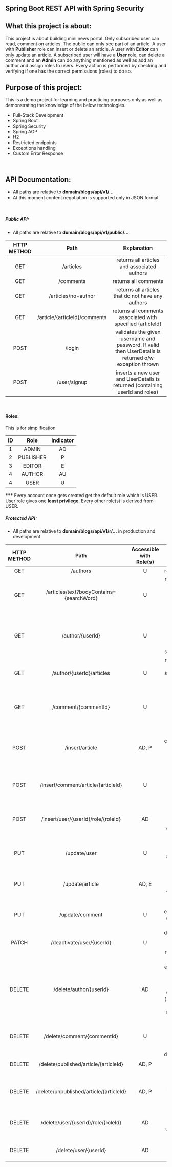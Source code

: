 ## Spring Boot REST API with Spring Security

## What this project is about:
This project is about building mini news portal. Only subscribed user can read, comment on articles. 
The public can only see part of an article. A user with <b>Publisher</b> role can insert or delete an article. 
A user with <b>Editor</b> can only update an article. A subscribed user will have a <b>User</b> role, can delete a comment and an <b>Admin</b> can do anything
mentioned as well as add an author and assign roles to users. Every action is performed by checking and verifying if one has 
the correct permissions (roles) to do so.


## Purpose of this project:
This is a demo project for learning and practicing purposes only as well as demonstrating the knowledge of the below technologies.
* Full-Stack Development  
* Spring Boot
* Spring Security
* Spring AOP
* H2
* Restricted endpoints
* Exceptions handling
* Custom Error Response

<br>

## API Documentation:
* All paths are relative to <strong>domain/blogs/api/v1/...</strong>
* At this moment content negotiation is supported only in JSON format

<br>

##### Public API:
* All paths are relative to <strong>domain/blogs/api/v1/public/...</strong>

| HTTP METHOD|Path | Explanation|
| :---:  | :---: | :---: |
|GET| /articles| returns all articles and associated authors
|GET| /comments| returns all comments
|GET| /articles/no-author | returns all articles that do not have any authors
|GET| /article/{articleId}/comments | returns all comments associated with specified {articleId}  
|POST| /login | validates the given username and password. If valid then UserDetails is returned o/w exception thrown
|POST| /user/signup | inserts a new user and UserDetails is returned (containing userId and roles)
<br>  

#### Roles:
This is for simplification  

|ID| Role | Indicator 
| :---: | :---: | :---: |
|1| ADMIN | AD
|2| PUBLISHER | P
|3| EDITOR | E
|4| AUTHOR | AU
|4| USER | U

<b>***</b> Every account once gets created get the default role which is USER. User role gives one <b>least privilege</b>. Every other role(s) is derived from USER.
<br>

##### Protected API:
* All paths are relative to <strong>domain/blogs/api/v1/r/...</strong> in production and development

| HTTP METHOD| Path | Accessible with Role(s) | Explanation|
| :---:  | :---: | :---: | :---: |
|GET| /authors | U | returns all authors
|GET| /articles/text?bodyContains={searchWord} | U | returns all articles and it's associated authors body containing the {searchWord}
|GET| /author/{userId} |  U | returns a User (having Author role), roles, and articles associated with specified <b>{userId}</b>
|GET| /author/{userId}/articles |  U | returns all articles associated with specified <b>{userId}</b> (a user with Author role)
|GET| /comment/{commentId} |  U | returns a comment associated with specified <b>{commentId}</b>
|POST| /insert/article |  AD, P | inserts a new article, at least one {userId - who has Author role} must be associated with this article
|POST| /insert/comment/article/{articleId} |  U | inserts a new comment to the specified {articleId}
|POST| /insert/user/{userId}/role/{roleId} |  AD | adds a role specified by <b>{roleId}</b> to a specified user with specified by <b>{userId}</b>
|PUT| /update/user |  U | updates an existing user's attributes, userId must be present
|PUT| /update/article |  AD, E | updates an existing article's attributes, articleId must be present 
|PUT| /update/comment |  U | updates an existing comment, commentId must be present
|PATCH| /deactivate/user/{userId} |  U | deactivate/disable an existing account, userId must be specified
|DELETE| /delete/author/{userId} |  AD | Detaches everything related to this Author along with <b>AUTHOR</b> role. Only UserDetails (personal info and login) are kept active with <b>USER</b> role.
|DELETE| /delete/comment/{commentId} |  U | deletes a comment specified by <b>{commentId}</b> 
|DELETE| /delete/published/article/{articleId} |  AD, P | deletes an already published article specified by <b>{articleId}</b>
|DELETE| /delete/unpublished/article/{articleId} |  AD, P | deletes a non-published article specified by <b>{articleId}</b>
|DELETE| /delete/user/{userId}/role/{roleId} |  AD | revoke a role specified by <b>{roleId}</b> from a user specified by <b>{userId}</b> 
|DELETE| /delete/user/{userId} |  AD | deletes a user specified by <b>{userId}</b>
<br>